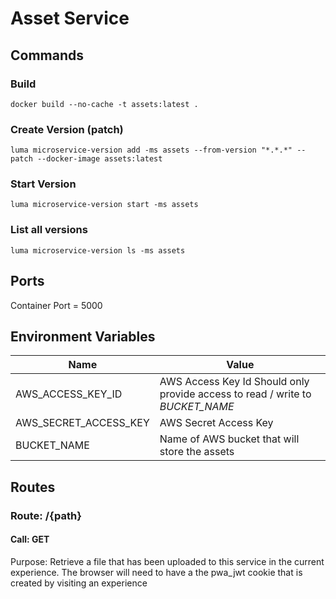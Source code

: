 # Asset Service

## Commands
### Build
`docker build --no-cache -t assets:latest .`
### Create Version (patch)
`luma microservice-version add -ms assets --from-version "*.*.*" --patch --docker-image assets:latest`
### Start Version
`luma microservice-version start -ms assets`
### List all versions
`luma microservice-version ls -ms assets`

## Ports
  Container Port = 5000

## Environment Variables
| Name  | Value |
| ------------- | ------------- |
| AWS_ACCESS_KEY_ID  | AWS Access Key Id Should only provide access to read / write to *BUCKET_NAME*  |
| AWS_SECRET_ACCESS_KEY  | AWS Secret Access Key  |
| BUCKET_NAME  | Name of AWS bucket that will store the assets  |

## Routes

### Route: /{path}

#### Call: GET

Purpose: Retrieve a file that has been uploaded to this service in the current experience.  The browser will need to have a the pwa_jwt cookie that is created by visiting an experience
